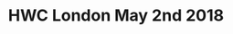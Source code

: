 ---
title: HWC London May 2nd 2018
start: 2018-05-02T19:00:00+00:00
end: 2018-05-02T21:00:00+00:00
venue: thehub-bricklane
eventbrite: 45179768905
photo: 2018-05-02.jpg
requirements: "<p>Join us anytime from 18:30 onwards at Proven Dough cafe below Hub by Premier Inn hotel in Brick Lane. The main event starts at 19:00. No need to check-in at the venue just look out for <a href='https://calumryan.com'>Calum Ryan</a>, the organiser, usually sitting towards the back of the cafe wearing an IndieWeb t-shirt and stickered laptop.</p><p>There are a few different ways you can register for Homebrew Website Club London:</p>"
description: "Demos of personal websites and the opportunity to create, update or experiment on your personal website"
attendees:
- https://ohhelloana.blog
- https://calumryan.com/
---